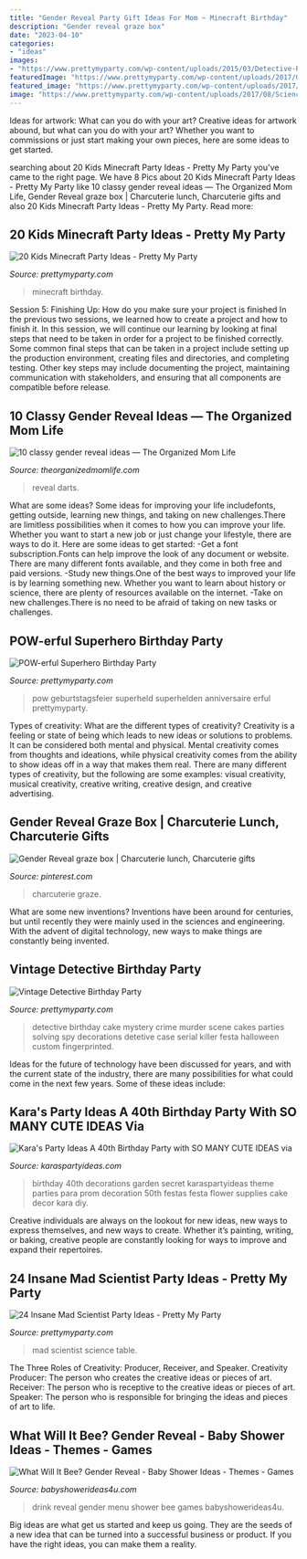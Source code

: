 ```yaml
---
title: "Gender Reveal Party Gift Ideas For Mom ~ Minecraft Birthday"
description: "Gender reveal graze box"
date: "2023-04-10"
categories:
- "ideas"
images:
- "https://www.prettymyparty.com/wp-content/uploads/2015/03/Detective-Party-Cake.jpg"
featuredImage: "https://www.prettymyparty.com/wp-content/uploads/2017/06/minecraft-tnt-birthday-cake.jpg"
featured_image: "https://www.prettymyparty.com/wp-content/uploads/2017/06/minecraft-tnt-birthday-cake.jpg"
image: "https://www.prettymyparty.com/wp-content/uploads/2017/08/Science-Party-Dessert-Table.jpg"
---
```



Ideas for artwork: What can you do with your art?
Creative ideas for artwork abound, but what can you do with your art? Whether you want to commissions or just start making your own pieces, here are some ideas to get started.

	

		
searching about 20 Kids Minecraft Party Ideas - Pretty My Party you've came to the right page. We have 8 Pics about 20 Kids Minecraft Party Ideas - Pretty My Party like 10 classy gender reveal ideas — The Organized Mom Life, Gender Reveal graze box | Charcuterie lunch, Charcuterie gifts and also 20 Kids Minecraft Party Ideas - Pretty My Party. Read more:
		
    
## 20 Kids Minecraft Party Ideas - Pretty My Party

<img loading=lazy src="https://www.prettymyparty.com/wp-content/uploads/2017/06/minecraft-tnt-birthday-cake.jpg" onerror="this.onerror=null;this.src='https://tse1.mm.bing.net/th?id=OIP.Nf86K4GDwO6erSl9Yl5JygHaJ3&amp;pid=15.1';" alt="20 Kids Minecraft Party Ideas - Pretty My Party">

_Source: prettymyparty.com_

>minecraft birthday. 

	

Session 5: Finishing Up: How do you make sure your project is finished
In the previous two sessions, we learned how to create a project and how to finish it. In this session, we will continue our learning by looking at final steps that need to be taken in order for a project to be finished correctly.
Some common final steps that can be taken in a project include setting up the production environment, creating files and directories, and completing testing. Other key steps may include documenting the project, maintaining communication with stakeholders, and ensuring that all components are compatible before release.

    
## 10 Classy Gender Reveal Ideas — The Organized Mom Life

<img loading=lazy src="https://theorganizedmomlife.com/wp-content/uploads/2019/03/darts-683x1024.jpg" onerror="this.onerror=null;this.src='https://tse4.mm.bing.net/th?id=OIP.D-nCeBa0MBRQkK9agIxC-wHaLG&amp;pid=15.1';" alt="10 classy gender reveal ideas — The Organized Mom Life">

_Source: theorganizedmomlife.com_

>reveal darts. 

	

What are some ideas?
Some ideas for improving your life includefonts, getting outside, learning new things, and taking on new challenges.There are limitless possibilities when it comes to how you can improve your life. Whether you want to start a new job or just change your lifestyle, there are ways to do it. Here are some ideas to get started: 
-Get a font subscription.Fonts can help improve the look of any document or website. There are many different fonts available, and they come in both free and paid versions. 
-Study new things.One of the best ways to improved your life is by learning something new. Whether you want to learn about history or science, there are plenty of resources available on the internet. 
-Take on new challenges.There is no need to be afraid of taking on new tasks or challenges.

    
## POW-erful Superhero Birthday Party

<img loading=lazy src="https://www.prettymyparty.com/wp-content/uploads/2017/04/Superhero-Birthday-Party.jpg" onerror="this.onerror=null;this.src='https://tse3.mm.bing.net/th?id=OIP.lPXE0OoWORi5oVSjCYohhQHaJ9&amp;pid=15.1';" alt="POW-erful Superhero Birthday Party">

_Source: prettymyparty.com_

>pow geburtstagsfeier superheld superhelden anniversaire erful prettymyparty. 

	

Types of creativity: What are the different types of creativity?
Creativity is a feeling or state of being which leads to new ideas or solutions to problems. It can be considered both mental and physical. Mental creativity comes from thoughts and ideations, while physical creativity comes from the ability to show ideas off in a way that makes them real. There are many different types of creativity, but the following are some examples: visual creativity, musical creativity, creative writing, creative design, and creative advertising.

    
## Gender Reveal Graze Box | Charcuterie Lunch, Charcuterie Gifts

<img loading=lazy src="https://i.pinimg.com/736x/9e/f3/69/9ef369e2373f24ef5d76cfa0f8718cf7.jpg" onerror="this.onerror=null;this.src='https://tse3.mm.bing.net/th?id=OIP.OzlQgwaivKoECDLQUMmy8gHaJ3&amp;pid=15.1';" alt="Gender Reveal graze box | Charcuterie lunch, Charcuterie gifts">

_Source: pinterest.com_

>charcuterie graze. 

	

What are some new inventions?
Inventions have been around for centuries, but until recently they were mainly used in the sciences and engineering. With the advent of digital technology, new ways to make things are constantly being invented.

    
## Vintage Detective Birthday Party

<img loading=lazy src="https://www.prettymyparty.com/wp-content/uploads/2015/03/Detective-Party-Cake.jpg" onerror="this.onerror=null;this.src='https://tse1.mm.bing.net/th?id=OIP.VtaygBjRsoduh8qICiE3EwHaLD&amp;pid=15.1';" alt="Vintage Detective Birthday Party">

_Source: prettymyparty.com_

>detective birthday cake mystery crime murder scene cakes parties solving spy decorations detetive case serial killer festa halloween custom fingerprinted. 

	

Ideas for the future of technology have been discussed for years, and with the current state of the industry, there are many possibilities for what could come in the next few years. Some of these ideas include: 

    
## Kara&#039;s Party Ideas A 40th Birthday Party With SO MANY CUTE IDEAS Via

<img loading=lazy src="http://karaspartyideas.com/wp-content/uploads/2013/11/40-7.jpg" onerror="this.onerror=null;this.src='https://tse1.mm.bing.net/th?id=OIP.KyppoLMLGqdE-UXlOm5f5QHaLH&amp;pid=15.1';" alt="Kara&#039;s Party Ideas A 40th Birthday Party with SO MANY CUTE IDEAS via">

_Source: karaspartyideas.com_

>birthday 40th decorations garden secret karaspartyideas theme parties para prom decoration 50th festas festa flower supplies cake decor kara diy. 

	

Creative individuals are always on the lookout for new ideas, new ways to express themselves, and new ways to create. Whether it’s painting, writing, or baking, creative people are constantly looking for ways to improve and expand their repertoires.

    
## 24 Insane Mad Scientist Party Ideas - Pretty My Party

<img loading=lazy src="https://www.prettymyparty.com/wp-content/uploads/2017/08/Science-Party-Dessert-Table.jpg" onerror="this.onerror=null;this.src='https://tse3.mm.bing.net/th?id=OIP.gJfPN2TyY2ZYyH-4qUNVbwHaLK&amp;pid=15.1';" alt="24 Insane Mad Scientist Party Ideas - Pretty My Party">

_Source: prettymyparty.com_

>mad scientist science table. 

	

The Three Roles of Creativity: Producer, Receiver, and Speaker.
Creativity Producer: The person who creates the creative ideas or pieces of art.
Receiver: The person who is receptive to the creative ideas or pieces of art. 
Speaker: The person who is responsible for bringing the ideas and pieces of art to life.

    
## What Will It Bee? Gender Reveal - Baby Shower Ideas - Themes - Games

<img loading=lazy src="http://www.babyshowerideas4u.com/wp-content/uploads/2015/02/drink-menu-550x366.jpg" onerror="this.onerror=null;this.src='https://tse4.mm.bing.net/th?id=OIP.UwFiTN-lM_QIlii3r7hPeQHaE7&amp;pid=15.1';" alt="What Will It Bee? Gender Reveal - Baby Shower Ideas - Themes - Games">

_Source: babyshowerideas4u.com_

>drink reveal gender menu shower bee games babyshowerideas4u. 

	

Big ideas are what get us started and keep us going. They are the seeds of a new idea that can be turned into a successful business or product. If you have the right ideas, you can make them a reality.

